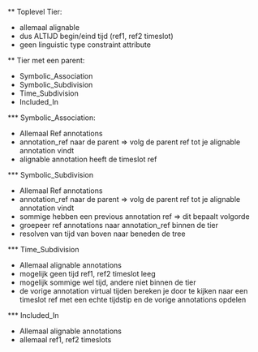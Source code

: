 ** Toplevel Tier:
- allemaal alignable
- dus ALTIJD begin/eind tijd (ref1, ref2 timeslot)
- geen linguistic type constraint attribute

** Tier met een parent:
- Symbolic_Association
- Symbolic_Subdivision
- Time_Subdivision
- Included_In

*** Symbolic_Association:
- Allemaal Ref annotations
- annotation_ref naar de parent => volg de parent ref tot je alignable annotation vindt
- alignable annotation heeft de timeslot ref

*** Symbolic_Subdivision
- Allemaal Ref annotations
- annotation_ref naar de parent => volg de parent ref tot je alignable annotation vindt
- sommige hebben een previous annotation ref => dit bepaalt volgorde
- groepeer ref annotations naar annotation_ref binnen de tier
- resolven van tijd van boven naar beneden de tree

*** Time_Subdivision
- Allemaal alignable annotations
- mogelijk geen tijd ref1, ref2 timeslot leeg
- mogelijk sommige wel tijd, andere niet binnen de tier
- de vorige annotation virtual tijden bereken je door te kijken naar een timeslot ref met een echte tijdstip
  en de vorige annotations opdelen

*** Included_In
- Allemaal alignable annotations
- allemaal ref1, ref2 timeslots
